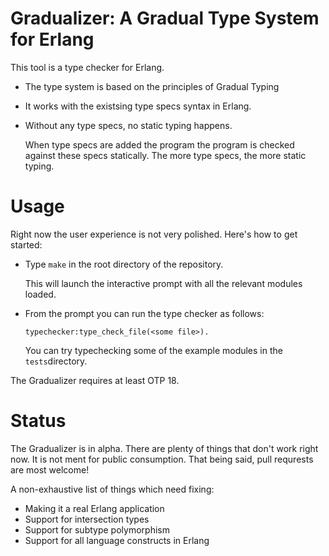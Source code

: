 # Gradualizer: A Gradual Type System for Erlang

This tool is a type checker for Erlang.

* The type system is based on the principles of Gradual Typing
* It works with the existsing type specs syntax in Erlang.
* Without any type specs, no static typing happens.

  When type specs are added the program the program is checked against
  these specs statically. The more type specs, the more static typing.

# Usage

Right now the user experience is not very polished. Here's how to get started:

* Type `make` in the root directory of the repository.

  This will launch the interactive prompt with all the relevant modules loaded.
  
* From the prompt you can run the type checker as follows:

  `typechecker:type_check_file(<some file>).`

  You can try typechecking some of the example modules in the `tests`directory.

The Gradualizer requires at least OTP 18.

# Status

The Gradualizer is in alpha. There are plenty of things that don't work right
now. It is not ment for public consumption. That being said, pull requrests
are most welcome!

A non-exhaustive list of things which need fixing:

* Making it a real Erlang application
* Support for intersection types
* Support for subtype polymorphism
* Support for all language constructs in Erlang
